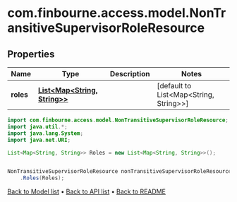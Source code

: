 # com.finbourne.access.model.NonTransitiveSupervisorRoleResource

## Properties

Name | Type | Description | Notes
------------ | ------------- | ------------- | -------------
**roles** | [**List&lt;Map&lt;String, String&gt;&gt;**](Map.md) |  | [default to List<Map<String, String>>]

```java
import com.finbourne.access.model.NonTransitiveSupervisorRoleResource;
import java.util.*;
import java.lang.System;
import java.net.URI;

List<Map<String, String>> Roles = new List<Map<String, String>>();


NonTransitiveSupervisorRoleResource nonTransitiveSupervisorRoleResourceInstance = new NonTransitiveSupervisorRoleResource()
    .Roles(Roles);
```


[Back to Model list](../README.md#documentation-for-models) &#8226; [Back to API list](../README.md#documentation-for-api-endpoints) &#8226; [Back to README](../README.md)
